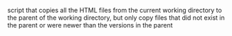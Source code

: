 script that copies all the HTML files from the current working directory to the parent of the working directory, but only copy files that did not exist in the parent or were newer than the versions in the parent
